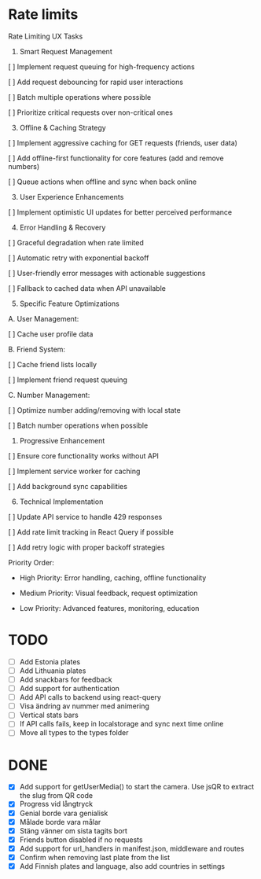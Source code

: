 # Rate limits

Rate Limiting UX Tasks

1. Smart Request Management

[ ] Implement request queuing for high-frequency actions

[ ] Add request debouncing for rapid user interactions

[ ] Batch multiple operations where possible

[ ] Prioritize critical requests over non-critical ones

3. Offline & Caching Strategy

[ ] Implement aggressive caching for GET requests (friends, user data)

[ ] Add offline-first functionality for core features (add and remove numbers)

[ ] Queue actions when offline and sync when back online

3. User Experience Enhancements

[ ] Implement optimistic UI updates for better perceived performance

4. Error Handling & Recovery

[ ] Graceful degradation when rate limited

[ ] Automatic retry with exponential backoff

[ ] User-friendly error messages with actionable suggestions

[ ] Fallback to cached data when API unavailable

5. Specific Feature Optimizations

A. User Management:

[ ] Cache user profile data

B. Friend System:

[ ] Cache friend lists locally

[ ] Implement friend request queuing

C. Number Management:

[ ] Optimize number adding/removing with local state

[ ] Batch number operations when possible

1. Progressive Enhancement

[ ] Ensure core functionality works without API

[ ] Implement service worker for caching

[ ] Add background sync capabilities

6. Technical Implementation

[ ] Update API service to handle 429 responses

[ ] Add rate limit tracking in React Query if possible

[ ] Add retry logic with proper backoff strategies

Priority Order:

- High Priority: Error handling, caching, offline functionality

- Medium Priority: Visual feedback, request optimization

- Low Priority: Advanced features, monitoring, education

# TODO

- [ ] Add Estonia plates
- [ ] Add Lithuania plates
- [ ] Add snackbars for feedback
- [ ] Add support for authentication
- [ ] Add API calls to backend using react-query
- [ ] Visa ändring av nummer med animering
- [ ] Vertical stats bars
- [ ] If API calls fails, keep in localstorage and sync next time online
- [ ] Move all types to the types folder

# DONE

- [x] Add support for getUserMedia() to start the camera. Use jsQR to extract the slug from QR code
- [x] Progress vid långtryck
- [x] Genial borde vara genialisk
- [x] Målade borde vara målar
- [x] Stäng vänner om sista tagits bort
- [x] Friends button disabled if no requests
- [x] Add support for url_handlers in manifest.json, middleware and routes
- [x] Confirm when removing last plate from the list
- [x] Add Finnish plates and language, also add countries in settings
